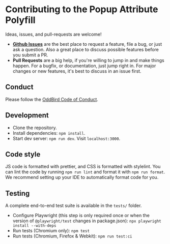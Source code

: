 # Contributing to the Popup Attribute Polyfill

Ideas, issues, and pull-requests are welcome!

- [**Github Issues**](https://github.com/oddbird/<POLYFILL-REPO>/issues/) are the
  best place to request a feature, file a bug, or just ask a question. Also a
  great place to discuss possible features before you submit a PR.
- **Pull Requests** are a big help, if you're willing to jump in and make things
  happen. For a bugfix, or documentation, just jump right in. For major changes
  or new features, it's best to discuss in an issue first.

## Conduct

Please follow the [OddBird Code of Conduct](https://www.oddbird.net/conduct/).

## Development

- Clone the repository.
- Install dependencies: `npm install`.
- Start dev server: `npm run dev`. Visit `localhost:3000`.

## Code style

JS code is formatted with prettier, and CSS is formatted with stylelint. You can
lint the code by running `npm run lint` and format it with `npm run format`. We
recommend setting up your IDE to automatically format code for you.

## Testing

A complete end-to-end test suite is available in the `tests/` folder.

- Configure Playwright (this step is only required once or when the version of
  `@playwright/test` changes in package.json): `npx playwright install --with-deps`
- Run tests (Chromium only): `npm test`
- Run tests (Chromium, Firefox & Webkit): `npm run test:ci`
